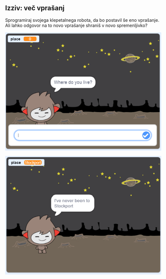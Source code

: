 ## Izziv: več vprašanj

Sprogramiraj svojega klepetalnega robota, da bo postavil še eno vprašanje. Ali lahko odgovor na to novo vprašanje shraniš v novo spremenljivko?

![Več vprašanj](images/chatbot-question1.png)

![Več vprašanj](images/chatbot-question2.png)